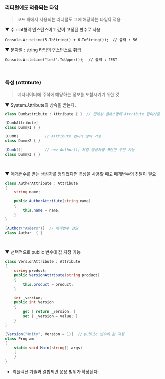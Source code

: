 ### 리터럴에도 적용되는 타입
> 코드 내에서 사용되는 리터럴도 그에 해당하는 타입이 적용

▼ 수 : int형의 인스턴스이고 값이 고정된 변수로 사용
````
Console.WriteLine(5.ToString() + 6.ToString());  // 출력 : 56
````
▼ 문자열 : string 타입의 인스턴스로 취급
````
Console.WriteLine("test".ToUpper());  // 출력 : TEST
````
<br>

### 특성 (Attribute)
> 메타데이터에 주석에 해당하는 정보를 포함시키기 위한 것

▼ System.Attribute의 상속을 받는다.
````csharp
class DumbAttribute : Attribute { }  // 관례상 클래스명에 Attribute 접미사를 붙임

[DumbAttribute]
class Dummy1 { }

[Dumb]            // Attribute 접미사 생략 가능
class Dummy2 { }

[Dumb()]          // new Author(); 처럼 생성자를 표현한 구문 가능
class Dummy3 { }
````
<br>

▼ 매개변수를 받는 생성자를 정의했다면 특성을 사용할 때도 매개변수의 전달이 필요
````csharp
class AuthorAttribute : Attribute
{
    string name;

    public AuthorAttribute(string name)
    {
        this.name = name;
    }
}

[Author("Anders")]  // 매개변수 전달
class Author_ { }
````
<br>

▼ 선택적으로 public 변수에 값 지정 가능
````csharp
class VersionAttribute : Attribute
{
    string product;
    public VersionAttribute(string product)
    {
        this.product = product;
    }

    int _version;
    public int Version
    {
        get { return _version; }
        set { _version = value; }
    }
}

[Version("Unity", Version = 1)]  // public 변수에 값 지정
class Program
{
    static void Main(string[] args)
    {
    }
}
````
- 리플렉션 기술과 결합되면 응용 범위가 확장된다.
<br>
